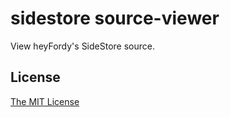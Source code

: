 # sidestore source-viewer

View heyFordy's SideStore source. 

## License
[The MIT License](https://github.com/therealFoxster/altsource-viewer/blob/master/LICENSE.md)

